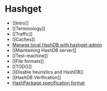 # Hashget

- [[Intro]]
- [[Terminology]]
- [[Traffic]]
- [[Caches]]
- [Manage local HashDB with hashget-admin](hashget-admin)
- [[Maintaining HashDB server]]
- [[Test-machine]]
- [[File formats]]
- [[TODO]]
- [[Disable heuristics and HashDB]]
- [[HashDB Verification]]
- [HashPackage specification format](hpspec)
